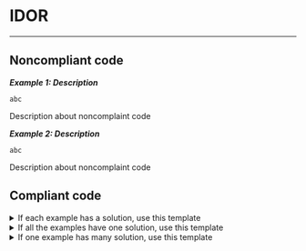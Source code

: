# IDOR

<hr>

## Noncompliant code

***Example 1: Description***

``` <language>
abc
```

Description about noncomplaint code

***Example 2: Description***

``` <language>
abc
```

Description about noncomplaint code

## Compliant code

<details>
<summary>If each example has a solution, use this template</summary>

***Example 1: Description***

``` <language>
def
```

Description about complaint code
</details>

<details>
<summary>If all the examples have one solution, use this template</summary>

``` <language>
def
```

Description about complaint code
</details>

<details>
<summary>If one example has many solution, use this template</summary>

***Example 1: Description***

- **Solution 1: Description**
    ``` <language>
    def
    ```
    Description about complaint code

- **Solution 2: Description**
    ``` <language>
    def
    ```
    Description about complaint code

</details>